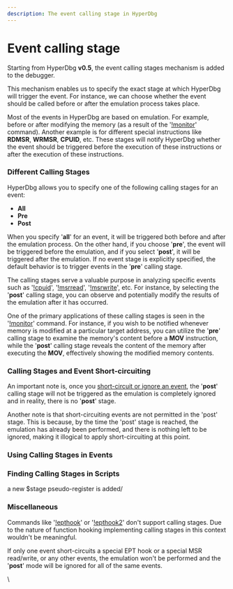 ```yaml
---
description: The event calling stage in HyperDbg
---
```


# Event calling stage

Starting from HyperDbg **v0.5**, the event calling stages mechanism is added to the debugger.

This mechanism enables us to specify the exact stage at which HyperDbg will trigger the event. For instance, we can choose whether the event should be called before or after the emulation process takes place.

Most of the events in HyperDbg are based on emulation. For example, before or after modifying the memory (as a result of the '[!monitor](https://docs.hyperdbg.org/commands/extension-commands/monitor)' command). Another example is for different special instructions like **RDMSR**, **WRMSR**, **CPUID**, etc. These stages will notify HyperDbg whether the event should be triggered before the execution of these instructions or after the execution of these instructions.

### Different Calling Stages

HyperDbg allows you to specify one of the following calling stages for an event:

* **All**
* **Pre**
* **Post**

When you specify '**all**' for an event, it will be triggered both before and after the emulation process. On the other hand, if you choose '**pre**', the event will be triggered before the emulation, and if you select '**post**', it will be triggered after the emulation. If no event stage is explicitly specified, the default behavior is to trigger events in the '**pre**' calling stage.

The calling stages serve a valuable purpose in analyzing specific events such as '[!cpuid](https://docs.hyperdbg.org/commands/extension-commands/cpuid)', '[!msrread](https://docs.hyperdbg.org/commands/extension-commands/msrread)', '[!msrwrite](https://docs.hyperdbg.org/commands/extension-commands/msrwrite)', etc. For instance, by selecting the '**post**' calling stage, you can observe and potentially modify the results of the emulation after it has occurred.

One of the primary applications of these calling stages is seen in the '[!monitor](https://docs.hyperdbg.org/commands/extension-commands/monitor)' command. For instance, if you wish to be notified whenever memory is modified at a particular target address, you can utilize the '**pre**' calling stage to examine the memory's content before a **MOV** instruction, while the '**post**' calling stage reveals the content of the memory after executing the **MOV**, effectively showing the modified memory contents.

### Calling Stages and Event Short-circuiting

An important note is, once you [short-circuit or ignore an event](https://docs.hyperdbg.org/tips-and-tricks/misc/event-short-circuiting), the '**post**' calling stage will not be triggered as the emulation is completely ignored and in reality, there is no '**post**' stage.&#x20;

Another note is that short-circuiting events are not permitted in the 'post' stage. This is because, by the time the 'post' stage is reached, the emulation has already been performed, and there is nothing left to be ignored, making it illogical to apply short-circuiting at this point.

### Using Calling Stages in Events



### Finding Calling Stages in Scripts







a new $stage pseudo-register is added/

### Miscellaneous

Commands like '[!epthook](https://docs.hyperdbg.org/commands/extension-commands/epthook)' or '[!epthook2](https://docs.hyperdbg.org/commands/extension-commands/epthook2)' don't support calling stages. Due to the nature of function hooking implementing calling stages in this context wouldn't be meaningful.

If only one event short-circuits a special EPT hook or a special MSR read/write, or any other events, the emulation won't be performed and the '**post**' mode will be ignored for all of the same events.











\
